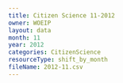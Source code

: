 ```yaml
---
title: Citizen Science 11-2012
owner: WOEIP
layout: data
month: 11
year: 2012
categories: CitizenScience
resourceType: shift_by_month
fileName: 2012-11.csv
---
```

